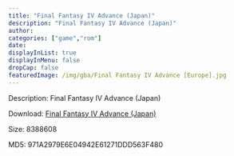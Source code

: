 ```yaml
---
title: "Final Fantasy IV Advance (Japan)"
description: "Final Fantasy IV Advance (Japan)"
author: 
categories: ["game","rom"]
date: 
displayInList: true
displayInMenu: false
dropCap: false
featuredImage: /img/gba/Final Fantasy IV Advance [Europe].jpg
---
```


Description: Final Fantasy IV Advance (Japan)

Download: <a style="text-decoration:underline;" href="https://mega.nz/#!aWY2XIiR!Y46NVW65MbkyjZadEmz_ua-44pNxSeZgyo0GDIjHhQ4" target = "_blank" rel = "nofollow" > Final Fantasy IV Advance (Japan)</a>

Size: 8388608

MD5: 971A2979E6E04942E61271DDD563F480

